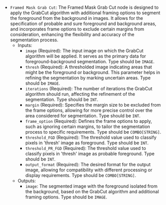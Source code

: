 - `Framed Mask Grab Cut`: The Framed Mask Grab Cut node is designed to apply the GrabCut algorithm with additional framing options to segment the foreground from the background in images. It allows for the specification of probable and sure foreground and background areas, and incorporates frame options to exclude certain margins from consideration, enhancing the flexibility and accuracy of the segmentation process.
    - Inputs:
        - `image` (Required): The input image on which the GrabCut algorithm will be applied. It serves as the primary data for foreground-background segmentation. Type should be `IMAGE`.
        - `thresh` (Required): A thresholded image indicating areas that might be the foreground or background. This parameter helps in refining the segmentation by marking uncertain areas. Type should be `IMAGE`.
        - `iterations` (Required): The number of iterations the GrabCut algorithm should run, affecting the refinement of the segmentation. Type should be `INT`.
        - `margin` (Required): Specifies the margin size to be excluded from the frame options, allowing for more precise control over the area considered for segmentation. Type should be `INT`.
        - `frame_option` (Required): Defines the frame options to apply, such as ignoring certain margins, to tailor the segmentation process to specific requirements. Type should be `COMBO[STRING]`.
        - `threshold_FGD` (Required): The threshold value used to classify pixels in 'thresh' image as foreground. Type should be `INT`.
        - `threshold_PR_FGD` (Required): The threshold value used to classify pixels in 'thresh' image as probable foreground. Type should be `INT`.
        - `output_format` (Required): The desired format for the output image, allowing for compatibility with different processing or display requirements. Type should be `COMBO[STRING]`.
    - Outputs:
        - `image`: The segmented image with the foreground isolated from the background, based on the GrabCut algorithm and additional framing options. Type should be `IMAGE`.
